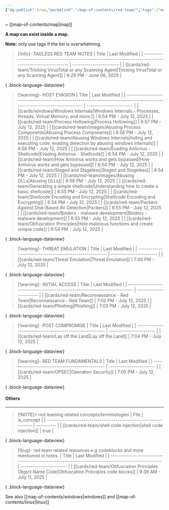 ```yaml
---
{"dg-publish":true,"permalink":"/map-of-contents/red-team/","tags":["map"]}
---
```


~ [[map-of-contents/map\|map]]

**A map can exist inside a map.**

**Note:** only use tags if the list is overwhelming.

> [!info]- TAGLESS RED TEAM NOTES
>  | Title                                                                                                      | Last Modified           |
> | ---------------------------------------------------------------------------------------------------------- | ----------------------- |
> | [[cards/red-team/Tricking VirusTotal or any Scanning Agent\|Tricking VirusTotal or any Scanning Agent]] | 6:29 PM - June 06, 2025 |
> 
{ .block-language-dataview}


> [!warning]- HOST EVASION
>  | Title                                                                                                                      | Last Modified           |
> | -------------------------------------------------------------------------------------------------------------------------- | ----------------------- |
> | [[cards/windows/Windows Internals\|Windows Internals - Processes, threads, Virtual Memory, and more.]]                  | 6:54 PM - July 12, 2025 |
> | [[cards/red-team/Process Hollowing\|Process Hollowing]]                                                                 | 6:57 PM - July 12, 2025 |
> | [[cards/red-team/images/Abusing Process Components\|Abusing Process Components]]                                        | 6:56 PM - July 12, 2025 |
> | [[cards/red-team/Abusing Windows Internals\|hiding and executing code, evading detection by abusing windows internals]] | 6:56 PM - July 12, 2025 |
> | [[cards/red-team/Evading Antivirus - Shellcode\|Evading Antivirus - Shellcode]]                                         | 6:54 PM - July 12, 2025 |
> | [[cards/red-team/How Antivirus works and gets bypassed\|How Antivirus works and gets bypassed]]                         | 6:54 PM - July 12, 2025 |
> | [[cards/red-team/Staged and Stageless\|Staged and Stageless]]                                                           | 6:54 PM - July 12, 2025 |
> | [[cards/red-team/images/Abusing DLLs\|Abusing DLLs]]                                                                    | 6:56 PM - July 12, 2025 |
> | [[cards/red-team/Generating a simple shellcode\|Understanding how to create a basic shellcode]]                         | 6:55 PM - July 12, 2025 |
> | [[cards/red-team/Shellcode Encoding and Encrypting\|Shellcode Encoding and Encrypting]]                                 | 6:54 PM - July 12, 2025 |
> | [[cards/red-team/Packers Against Disk-Based AV Detection\|Packers]]                                                     | 6:55 PM - July 12, 2025 |
> | [[cards/red-team/Binders - malware development\|Binders - malware development]]                                         | 6:55 PM - July 12, 2025 |
> | [[cards/red-team/Obfuscation Principles\|Hide malicious functions and create unique code]]                              | 6:54 PM - July 12, 2025 |
> 
{ .block-language-dataview}

> [!warning]- THREAT EMULATION
>  | Title                                                    | Last Modified           |
> | -------------------------------------------------------- | ----------------------- |
> | [[cards/red-team/Threat Emulation\|Threat Emulation]] | 7:00 PM - July 12, 2025 |
> 
{ .block-language-dataview}

 > [!warning]- INITIAL ACCESS
>  | Title                                                                      | Last Modified           |
> | -------------------------------------------------------------------------- | ----------------------- |
> | [[cards/red-team/Reconnaissance - Red Team\|Reconnaissance - Red Team]] | 7:02 PM - July 12, 2025 |
> | [[cards/red-team/Phishing\|Phishing]]                                   | 7:03 PM - July 12, 2025 |
> 
{ .block-language-dataview}

 > [!warning]- POST COMPROMISE
>  | Title                                                    | Last Modified           |
> | -------------------------------------------------------- | ----------------------- |
> | [[cards/red-team/Lay off the Land\|Lay off the Land]] | 7:04 PM - July 12, 2025 |
> 
{ .block-language-dataview}

> [!warning]- RED TEAM FUNDAMENTALS
>  | Title                                           | Last Modified           |
> | ----------------------------------------------- | ----------------------- |
> | [[cards/red-team/OPSEC\|Operation Security]] | 7:05 PM - July 12, 2025 |
> 
{ .block-language-dataview}

#### Others
---

> [!NOTE]+ red teaming related concepts/terminologies
>  | File                                                             | is_concept |
> | ---------------------------------------------------------------- | ---------- |
> | [[cards/red-team/shell code injection\|shell code injection]] | true       |
> 
{ .block-language-dataview}

> [!bug]- red team related resources e.g codeblocks and more mentioned in notes.
>  | Title                                                                                             | Last Modified           |
> | ------------------------------------------------------------------------------------------------- | ----------------------- |
> | [[cards/red-team/Obfuscation Principles Object Name Code\|Obfuscation Principles code blocks]] | 9:39 AM - July 11, 2025 |
> 
{ .block-language-dataview}



See also [[map-of-contents/windows\|windows]] and [[map-of-contents/linux\|linux]]